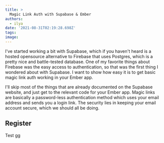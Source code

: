 ```yaml
---
title: >
  Magic Link Auth with Supabase & Ember
authors:
  - ilya
date: '2021-08-31T02:19:28.698Z'
tags: 
image: 
---
```

I've started working a bit with Supabase, which if you haven't heard is a hosted opensource alternative to Firebase that uses Postgres, which is a pretty nice and battle-tested database. One of my favorite things about Firebase was the easy access to authentication, so that was the first thing I wondered about with Supabase. I want to show how easy it is to get basic magic link auth working in your Ember app.

I'll skip most of the things that are already documented on the Supabase website, and just get to the relevant code for your Ember app. Magic links are basically a password-less authentication method which uses your email address and sends you a login link. The security lies in keeping your email account secure, which we should all be doing.

## Register

Test gg
    